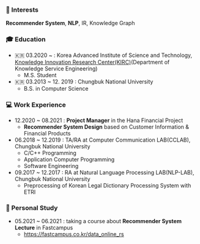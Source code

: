 ### 📡 Interests
**Recommender System**, **NLP**, IR, Knowledge Graph


### 🎓 Education
  - 🇰🇷 03.2020 ~ : Korea Advanced Institute of Science and Technology, [Knowledge Innovation Research Center(KIRC)](https://kirc.kaist.ac.kr/)(Department of Knowledge Service Engineering)
    - M.S. Student
  - 🇰🇷 03.2013 ~ 12. 2019 : Chungbuk National University
    - B.S. in Computer Science


### 💻 Work Experience
  - 12.2020 ~ 08.2021 : **Project Manager** in the Hana Financial Project
    -  **Recommender System Design** based on Customer Information & Financial Products
  - 06.2018 ~ 12.2019 : TA/RA at Computer Communication LAB(CCLAB), Chungbuk National University
    -  C/C++ Programming
    -  Application Computer Programming
    -  Software Engineering
  - 09.2017 ~ 12.2017 : RA at Natural Language Processing LAB(NLP-LAB), Chungbuk National University
    - Preprocessing of Korean Legal Dictionary Processing System with ETRI

### :school: Personal Study
  - 05.2021 ~ 06.2021 : taking a course about **Recommender System Lecture**  in Fastcampus
    - https://fastcampus.co.kr/data_online_rs
